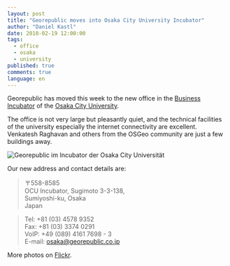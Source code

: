 ```yaml
---
layout: post
title: "Georepublic moves into Osaka City University Incubator"
author: "Daniel Kastl"
date: 2010-02-19 12:00:00
tags: 
  - office 
  - osaka 
  - university
published: true
comments: true
language: en
---
```


Georepublic has moved  this week to the new office in the [Business Incubator][1] of the [Osaka City University][2]. 

The office is not very large but pleasantly quiet, and the technical facilities of the university especially the internet connectivity are excellent. Venkatesh Raghavan and others from the OSGeo community are just a few buildings away.

![Georepublic im Incubator der Osaka City Universität][3]
 
Our new address and contact details are:

> 〒558-8585 <br/>
> OCU Incubator, Sugimoto 3-3-138, <br/>
> Sumiyoshi-ku, Osaka <br/>
> Japan

> Tel: +81 (03) 4578 9352 <br/>
> Fax: +81 (03) 3374 0291 <br/>
> VoIP: +49 (089) 4161 7698 - 3 <br/>
> E-mail: <osaka@georepublic.co.jp>

More photos on [Flickr][4].


[1]: http://www.osaka-cu.ac.jp/cooperation/incubator/index.html
[2]: http://www.osaka-cu.ac.jp/english/
[3]: http://farm5.staticflickr.com/4036/4369338266_cef8030146.jpg
[4]: http://www.flickr.com/photos/dkastl/sets/72157623463349966/